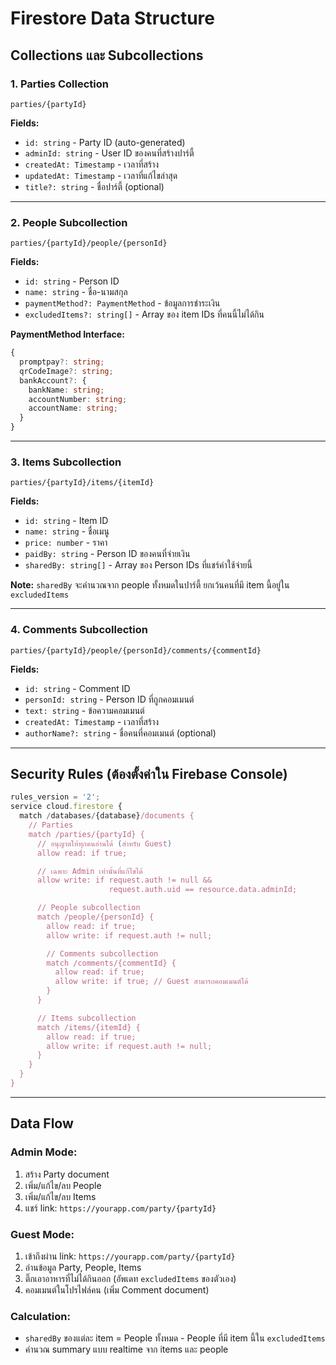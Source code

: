 # Firestore Data Structure

## Collections และ Subcollections

### 1. Parties Collection
```
parties/{partyId}
```

**Fields:**
- `id: string` - Party ID (auto-generated)
- `adminId: string` - User ID ของคนที่สร้างปาร์ตี้
- `createdAt: Timestamp` - เวลาที่สร้าง
- `updatedAt: Timestamp` - เวลาที่แก้ไขล่าสุด
- `title?: string` - ชื่อปาร์ตี้ (optional)

---

### 2. People Subcollection
```
parties/{partyId}/people/{personId}
```

**Fields:**
- `id: string` - Person ID
- `name: string` - ชื่อ-นามสกุล
- `paymentMethod?: PaymentMethod` - ข้อมูลการชำระเงิน
- `excludedItems?: string[]` - Array ของ item IDs ที่คนนี้ไม่ได้กิน

**PaymentMethod Interface:**
```typescript
{
  promptpay?: string;
  qrCodeImage?: string;
  bankAccount?: {
    bankName: string;
    accountNumber: string;
    accountName: string;
  }
}
```

---

### 3. Items Subcollection
```
parties/{partyId}/items/{itemId}
```

**Fields:**
- `id: string` - Item ID
- `name: string` - ชื่อเมนู
- `price: number` - ราคา
- `paidBy: string` - Person ID ของคนที่จ่ายเงิน
- `sharedBy: string[]` - Array ของ Person IDs ที่แชร์ค่าใช้จ่ายนี้

**Note:** `sharedBy` จะคำนวณจาก people ทั้งหมดในปาร์ตี้ ยกเว้นคนที่มี item นี้อยู่ใน `excludedItems`

---

### 4. Comments Subcollection
```
parties/{partyId}/people/{personId}/comments/{commentId}
```

**Fields:**
- `id: string` - Comment ID
- `personId: string` - Person ID ที่ถูกคอมเมนต์
- `text: string` - ข้อความคอมเมนต์
- `createdAt: Timestamp` - เวลาที่สร้าง
- `authorName?: string` - ชื่อคนที่คอมเมนต์ (optional)

---

## Security Rules (ต้องตั้งค่าใน Firebase Console)

```javascript
rules_version = '2';
service cloud.firestore {
  match /databases/{database}/documents {
    // Parties
    match /parties/{partyId} {
      // อนุญาตให้ทุกคนอ่านได้ (สำหรับ Guest)
      allow read: if true;

      // เฉพาะ Admin เท่านั้นที่แก้ไขได้
      allow write: if request.auth != null &&
                      request.auth.uid == resource.data.adminId;

      // People subcollection
      match /people/{personId} {
        allow read: if true;
        allow write: if request.auth != null;

        // Comments subcollection
        match /comments/{commentId} {
          allow read: if true;
          allow write: if true; // Guest สามารถคอมเมนต์ได้
        }
      }

      // Items subcollection
      match /items/{itemId} {
        allow read: if true;
        allow write: if request.auth != null;
      }
    }
  }
}
```

---

## Data Flow

### Admin Mode:
1. สร้าง Party document
2. เพิ่ม/แก้ไข/ลบ People
3. เพิ่ม/แก้ไข/ลบ Items
4. แชร์ link: `https://yourapp.com/party/{partyId}`

### Guest Mode:
1. เข้าถึงผ่าน link: `https://yourapp.com/party/{partyId}`
2. อ่านข้อมูล Party, People, Items
3. ติ๊กเอาอาหารที่ไม่ได้กินออก (อัพเดท `excludedItems` ของตัวเอง)
4. คอมเมนต์ในโปรไฟล์คน (เพิ่ม Comment document)

### Calculation:
- `sharedBy` ของแต่ละ item = People ทั้งหมด - People ที่มี item นี้ใน `excludedItems`
- คำนวณ summary แบบ realtime จาก items และ people
